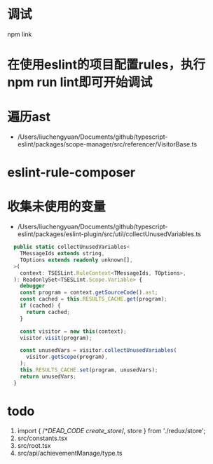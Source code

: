 # 调试
npm link

# 在使用eslint的项目配置rules，执行npm run lint即可开始调试


# 遍历ast
- /Users/liuchengyuan/Documents/github/typescript-eslint/packages/scope-manager/src/referencer/VisitorBase.ts

# eslint-rule-composer
# 收集未使用的变量
- /Users/liuchengyuan/Documents/github/typescript-eslint/packages/eslint-plugin/src/util/collectUnusedVariables.ts
```ts
  public static collectUnusedVariables<
    TMessageIds extends string,
    TOptions extends readonly unknown[],
  >(
    context: TSESLint.RuleContext<TMessageIds, TOptions>,
  ): ReadonlySet<TSESLint.Scope.Variable> {
    debugger
    const program = context.getSourceCode().ast;
    const cached = this.RESULTS_CACHE.get(program);
    if (cached) {
      return cached;
    }

    const visitor = new this(context);
    visitor.visit(program);

    const unusedVars = visitor.collectUnusedVariables(
      visitor.getScope(program),
    );
    this.RESULTS_CACHE.set(program, unusedVars);
    return unusedVars;
  }
```

# todo
1. import { /**DEAD_CODE create_store*/, store } from './redux/store';
1. src/constants.tsx
2. src/root.tsx
3. src/api/achievementManage/type.ts